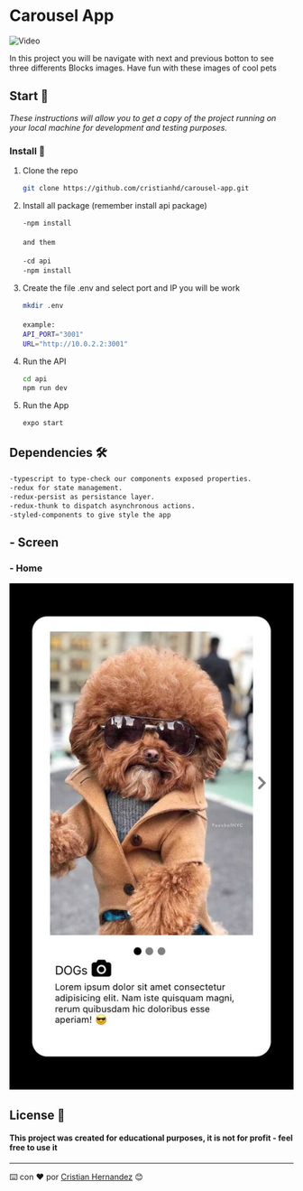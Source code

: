 # Carousel App
![Video](Video.gif)

In this project you will be navigate with next and previous botton to see three differents Blocks images. Have fun with these images of cool pets

## Start 🚀

_These instructions will allow you to get a copy of the project running on your local machine for development and testing purposes._


### Install 🔧

1. Clone the repo
   ```sh
   git clone https://github.com/cristianhd/carousel-app.git
   ```
2. Install all package (remember install api package)
   ```sh
   -npm install

   and them

   -cd api
   -npm install
   ```
3. Create the file .env and select port and IP you will be work

   ```sh
   mkdir .env

   example:
   API_PORT="3001"
   URL="http://10.0.2.2:3001"
   ```
3. Run the API

   ```sh
   cd api
   npm run dev
   ```
  
4. Run the App
   ```sh
   expo start
   ```

## Dependencies 🛠️
```
-typescript to type-check our components exposed properties.
-redux for state management.
-redux-persist as persistance layer.
-redux-thunk to dispatch asynchronous actions.
-styled-components to give style the app
```
## - Screen
###  - Home

![Home](Home.jpg)

## License 📄 

#### This project was created for educational purposes, it is not for profit - feel free to use it
---
⌨️ con ❤️ por [Cristian Hernandez](https://github.com/cristianhd) 😊

